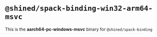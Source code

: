 # `@shined/spack-binding-win32-arm64-msvc`

This is the **aarch64-pc-windows-msvc** binary for `@shined/spack-binding`
